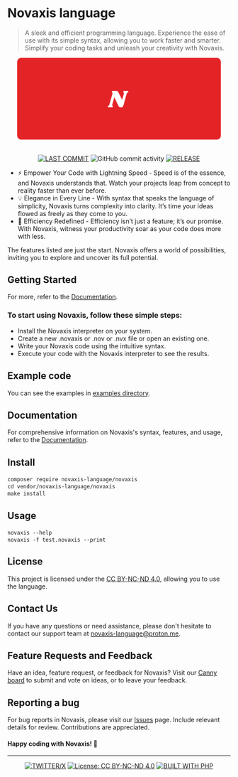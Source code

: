 # Novaxis language
> A sleek and efficient programming language. Experience the ease of use with its simple syntax, allowing you to work faster and smarter. Simplify your coding tasks and unleash your creativity with Novaxis.

<div align=center>
<img src="media/short-fullbackground-border-10f.png" width=460>
<br><br>

<!-- ![GitHub commit activity](https://img.shields.io/github/commit-activity/w/naxeion/novaxis?style=for-the-badge&logo=git&color=E42326&logoColor=D9E0EE&labelColor=181b22) -->

[![LAST COMMIT](https://img.shields.io/github/last-commit/naxeion/novaxis?style=for-the-badge&logo=github&color=E42326&logoColor=D9E0EE&labelColor=181b22)](https://github.com/naxeion/Novaxis/pulse/monthly)
![GitHub commit activity](https://img.shields.io/github/commit-activity/m/naxeion/Novaxis?style=for-the-badge&logo=git&color=E42326&logoColor=D9E0EE&labelColor=181b22)
[![RELEASE](https://img.shields.io/github/v/release/naxeion/novaxis?style=for-the-badge&logo=gitbook&color=E42326&logoColor=D9E0EE&labelColor=181b22)](https://github.com/naxeion/Novaxis/releases/latest)

</div>

- ⚡ Empower Your Code with Lightning Speed - Speed is of the essence, and Novaxis understands that. Watch your projects leap from concept to reality faster than ever before.
- 💡 Elegance in Every Line - With syntax that speaks the language of simplicity, Novaxis turns complexity into clarity. It’s time your ideas flowed as freely as they come to you.
- 🚀 Efficiency Redefined - Efficiency isn’t just a feature; it’s our promise. With Novaxis, witness your productivity soar as your code does more with less.

The features listed are just the start. Novaxis offers a world of possibilities, inviting you to explore and uncover its full potential.

## Getting Started
For more, refer to the [Documentation](https://novaxis-organization.gitbook.io/novaxis-documentation).
### To start using Novaxis, follow these simple steps:
- Install the Novaxis interpreter on your system.
- Create a new .novaxis or .nov or .nvx file or open an existing one.
- Write your Novaxis code using the intuitive syntax.
- Execute your code with the Novaxis interpreter to see the results.

## Example code
You can see the examples in [examples directory](examples/).

## Documentation
For comprehensive information on Novaxis's syntax, features, and usage, refer to the [Documentation](https://novaxis-organization.gitbook.io/novaxis-documentation).

## Install
```Shell
composer require novaxis-language/novaxis
cd vendor/novaxis-language/novaxis
make install
```

## Usage
```
novaxis --help
novaxis -f test.novaxis --print
```

## License
This project is licensed under the [CC BY-NC-ND 4.0](LICENSE), allowing you to use the language.

## Contact Us

If you have any questions or need assistance, please don't hesitate to contact our support team at [novaxis-language@proton.me](mailto:novaxis-language@proton.me).

## Feature Requests and Feedback

Have an idea, feature request, or feedback for Novaxis? Visit our [Canny board](https://novaxis-language.canny.io/novaxis) to submit and vote on ideas, or to leave your feedback.

## Reporting a bug
For bug reports in Novaxis, please visit our [Issues](https://github.com/novaxis-language/Novaxis/issues) page. Include relevant details for review. Contributions are appreciated.


#### Happy coding with Novaxis! 🚀

---
<div align=center>

[![TWITTER/X](https://img.shields.io/badge/@naxeion-e05d44?style=for-the-badge&logo=x&color=E42326&logoColor=D9E0EE&labelColor=181b22)](https://x.com/naxeion)
[![License: CC BY-NC-ND 4.0](https://img.shields.io/badge/License-CC_BY--NC--ND_4.0-%23E42326.svg?style=for-the-badge&labelColor=181b22)](https://creativecommons.org/licenses/by-nc-nd/4.0/)
[![BUILT WITH PHP](https://img.shields.io/badge/BUILT_WITH-PHP-%23E42326.svg?style=for-the-badge&labelColor=181b22)](https://creativecommons.org/licenses/by-nc-nd/4.0/)

</div>
